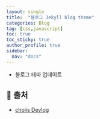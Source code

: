 ```yaml
---
layout: single
title:  "블로그 Jekyll blog theme"
categories: Blog
tag: [css,javascript]
toc: true
toc_sticky: true
author_profile: true
sidebar:
  nav: "docs"
---
```


- 블로그 테마 업데이트


## 📑 출처

 - [choiis Devlog](https://choiiis.github.io/)


